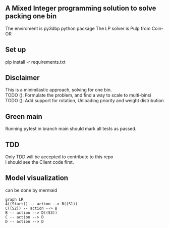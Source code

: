 ## A Mixed Integer programming solution to solve packing one bin
The enviroment is py3dbp python package
The LP solver is Pulp from Coin-OR


## Set up
pip install -r requirements.txt


## Disclaimer
This is a minimilastic approach, solving for one bin. <br />
TODO (): Formulate the problem, and find a way to scale to multi-binsi <br />
TODO (): Add support for rotation, Unloading priority and weight distribution <br />

## Green main
Running pytest in branch main should mark all tests as passed.

## TDD
Only TDD will be accepted to contribute to this repo <br />
I should see the Client code first.

## Model visualization
can be done by mermaid 

```mermaid
graph LR
A((Start)) -- action --> B((S1))
C((S2)) -- action --> B
B -- action --> D((S3))
C -- action --> D
D -- action --> D
```
